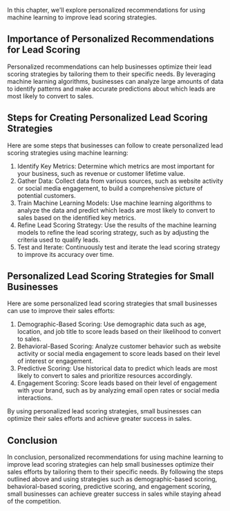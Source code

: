 

In this chapter, we'll explore personalized recommendations for using machine learning to improve lead scoring strategies.

Importance of Personalized Recommendations for Lead Scoring
-----------------------------------------------------------

Personalized recommendations can help businesses optimize their lead scoring strategies by tailoring them to their specific needs. By leveraging machine learning algorithms, businesses can analyze large amounts of data to identify patterns and make accurate predictions about which leads are most likely to convert to sales.

Steps for Creating Personalized Lead Scoring Strategies
-------------------------------------------------------

Here are some steps that businesses can follow to create personalized lead scoring strategies using machine learning:

1. Identify Key Metrics: Determine which metrics are most important for your business, such as revenue or customer lifetime value.
2. Gather Data: Collect data from various sources, such as website activity or social media engagement, to build a comprehensive picture of potential customers.
3. Train Machine Learning Models: Use machine learning algorithms to analyze the data and predict which leads are most likely to convert to sales based on the identified key metrics.
4. Refine Lead Scoring Strategy: Use the results of the machine learning models to refine the lead scoring strategy, such as by adjusting the criteria used to qualify leads.
5. Test and Iterate: Continuously test and iterate the lead scoring strategy to improve its accuracy over time.

Personalized Lead Scoring Strategies for Small Businesses
---------------------------------------------------------

Here are some personalized lead scoring strategies that small businesses can use to improve their sales efforts:

1. Demographic-Based Scoring: Use demographic data such as age, location, and job title to score leads based on their likelihood to convert to sales.
2. Behavioral-Based Scoring: Analyze customer behavior such as website activity or social media engagement to score leads based on their level of interest or engagement.
3. Predictive Scoring: Use historical data to predict which leads are most likely to convert to sales and prioritize resources accordingly.
4. Engagement Scoring: Score leads based on their level of engagement with your brand, such as by analyzing email open rates or social media interactions.

By using personalized lead scoring strategies, small businesses can optimize their sales efforts and achieve greater success in sales.

Conclusion
----------

In conclusion, personalized recommendations for using machine learning to improve lead scoring strategies can help small businesses optimize their sales efforts by tailoring them to their specific needs. By following the steps outlined above and using strategies such as demographic-based scoring, behavioral-based scoring, predictive scoring, and engagement scoring, small businesses can achieve greater success in sales while staying ahead of the competition.
